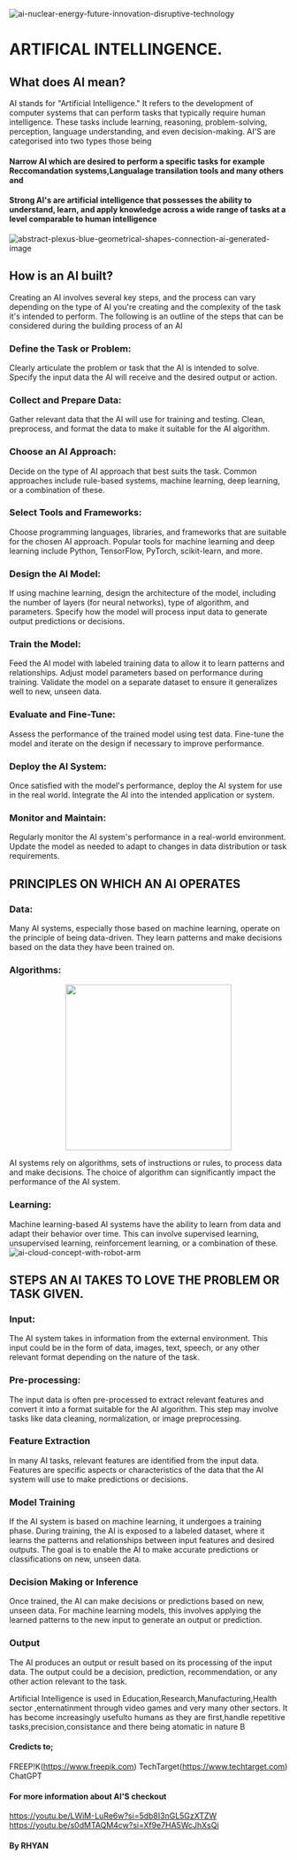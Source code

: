 ![ai-nuclear-energy-future-innovation-disruptive-technology](https://github.com/23W-GBAC/RHYAN2/assets/148863405/586b1a2d-8f35-4b9a-b72e-deef413d73ba)


# ARTIFICAL INTELLINGENCE.
## What does AI mean?

AI stands for "Artificial Intelligence." It refers to the development of computer systems that can perform tasks that typically require human intelligence. These tasks include learning, reasoning, problem-solving, perception, language understanding, and even decision-making. 
AI'S are categorised into two types those being 
#### Narrow AI which are desired to perform a specific tasks for example Reccomandation systems,Langualage transilation tools and many others and 
#### Strong AI's are artificial intelligence that possesses the ability to understand, learn, and apply knowledge across a wide range of tasks at a level comparable to human intelligence


![abstract-plexus-blue-geometrical-shapes-connection-ai-generated-image](https://github.com/23W-GBAC/RHYAN2/assets/148863405/b38872b6-55f7-4a36-a2b4-a436f150ae35)
## How is an AI built?

Creating an AI involves several key steps, and the process can vary depending on the type of AI you're creating and the complexity of the task it's intended to perform. 
The following is an outline of the steps that can be considered during the building process of an AI
### Define the Task or Problem:

Clearly articulate the problem or task that the AI is intended to solve.
Specify the input data the AI will receive and the desired output or action.
### Collect and Prepare Data:

Gather relevant data that the AI will use for training and testing.
Clean, preprocess, and format the data to make it suitable for the AI algorithm.
### Choose an AI Approach:

Decide on the type of AI approach that best suits the task. Common approaches include rule-based systems, machine learning, deep learning, or a combination of these.
### Select Tools and Frameworks:

Choose programming languages, libraries, and frameworks that are suitable for the chosen AI approach.
Popular tools for machine learning and deep learning include Python, TensorFlow, PyTorch, scikit-learn, and more.
### Design the AI Model:

If using machine learning, design the architecture of the model, including the number of layers (for neural networks), type of algorithm, and parameters.
Specify how the model will process input data to generate output predictions or decisions.
### Train the Model:

Feed the AI model with labeled training data to allow it to learn patterns and relationships.
Adjust model parameters based on performance during training.
Validate the model on a separate dataset to ensure it generalizes well to new, unseen data.
### Evaluate and Fine-Tune:

Assess the performance of the trained model using test data.
Fine-tune the model and iterate on the design if necessary to improve performance.
### Deploy the AI System:

Once satisfied with the model's performance, deploy the AI system for use in the real world.
Integrate the AI into the intended application or system.
### Monitor and Maintain:

Regularly monitor the AI system's performance in a real-world environment.
Update the model as needed to adapt to changes in data distribution or task requirements.
## PRINCIPLES ON WHICH AN AI OPERATES 
### Data:

Many AI systems, especially those based on machine learning, operate on the principle of being data-driven. They learn patterns and make decisions based on the data they have been trained on.
### Algorithms:
<p align="center">
<img src="https://github.com/23W-GBAC/RHYAN2/assets/148863405/539cc48d-5b4c-45b5-bb80-1659cea934e4" width="300"/>
</p>  
  AI systems rely on algorithms, sets of instructions or rules, to process data and make decisions. The choice of algorithm can significantly impact the performance of the AI system.


### Learning:

 Machine learning-based AI systems have the ability to learn from data and adapt their behavior over time. This can involve supervised learning, unsupervised learning, reinforcement learning, or a combination of these.
![ai-cloud-concept-with-robot-arm](https://github.com/23W-GBAC/RHYAN2/assets/148863405/26648278-4c06-4d21-9656-41aea99f0398)
## STEPS AN AI TAKES TO LOVE THE PROBLEM OR TASK GIVEN.
### Input:
The AI system takes in information from the external environment. This input could be in the form of data, images, text, speech, or any other relevant format depending on the nature of the task.

### Pre-processing: 
The input data is often pre-processed to extract relevant features and convert it into a format suitable for the AI algorithm. This step may involve tasks like data cleaning, normalization, or image preprocessing.

### Feature Extraction
In many AI tasks, relevant features are identified from the input data. Features are specific aspects or characteristics of the data that the AI system will use to make predictions or decisions.

### Model Training  
If the AI system is based on machine learning, it undergoes a training phase. During training, the AI is exposed to a labeled dataset, where it learns the patterns and relationships between input features and desired outputs. The goal is to enable the AI to make accurate predictions or classifications on new, unseen data.

### Decision Making or Inference
Once trained, the AI can make decisions or predictions based on new, unseen data. For machine learning models, this involves applying the learned patterns to the new input to generate an output or prediction.

### Output
The AI produces an output or result based on its processing of the input data. The output could be a decision, prediction, recommendation, or any other action relevant to the task.

Artificial Intelligence is used in Education,Research,Manufacturing,Health sector ,enternatinment through video games and very many other sectors. It has become increasingly usefulto humans as they are first,handle repetitive tasks,precision,consistance and there being atomatic in nature
B
#### Credicts to;
FREEP!K(https://www.freepik.com)
TechTarget(https://www.techtarget.com)
ChatGPT
#### For more information about AI'S checkout

https://youtu.be/LWiM-LuRe6w?si=5db8I3nGL5GzXTZW
 https://youtu.be/s0dMTAQM4cw?si=Xf9e7HA5WcJhXsQi

#### By RHYAN
